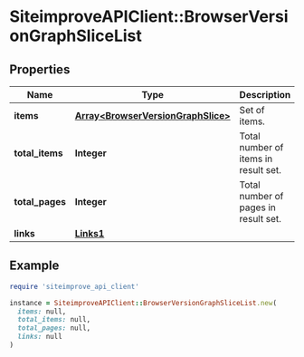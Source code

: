 # SiteimproveAPIClient::BrowserVersionGraphSliceList

## Properties

| Name | Type | Description | Notes |
| ---- | ---- | ----------- | ----- |
| **items** | [**Array&lt;BrowserVersionGraphSlice&gt;**](BrowserVersionGraphSlice.md) | Set of items. |  |
| **total_items** | **Integer** | Total number of items in result set. |  |
| **total_pages** | **Integer** | Total number of pages in result set. |  |
| **links** | [**Links1**](Links1.md) |  | [optional] |

## Example

```ruby
require 'siteimprove_api_client'

instance = SiteimproveAPIClient::BrowserVersionGraphSliceList.new(
  items: null,
  total_items: null,
  total_pages: null,
  links: null
)
```


